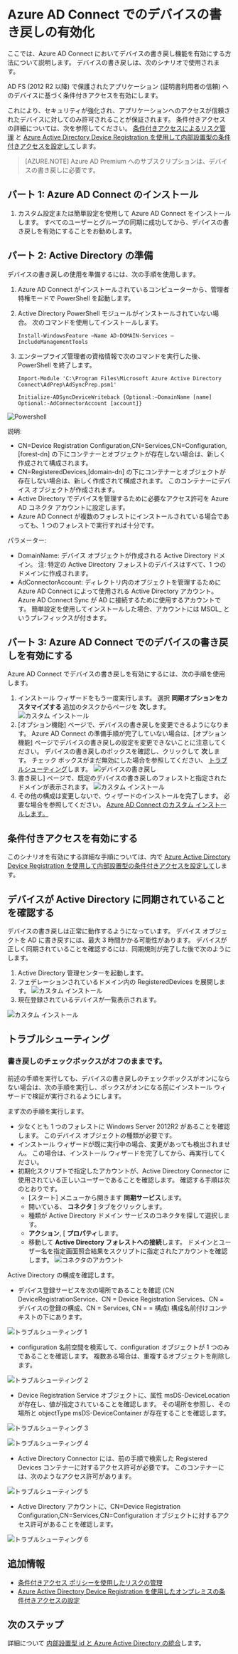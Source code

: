 <properties
    pageTitle="Azure AD Connect: デバイスの書き戻しの有効化 | Microsoft Azure"
    description="Azure AD Connect を使用するデバイスの書き戻しを有効にする方法について詳しく説明します"
    services="active-directory"
    documentationCenter=""
    authors="billmath"
    manager="StevenPo"
    editor="curtand"/>

<tags
    ms.service="active-directory"  
    ms.workload="identity"
    ms.tgt_pltfrm="na"
    ms.devlang="na"
    ms.topic="article"
    ms.date="11/12/2015"
    ms.author="billmath;andkjell"/>

# Azure AD Connect でのデバイスの書き戻しの有効化

ここでは、Azure AD Connect においてデバイスの書き戻し機能を有効にする方法について説明します。 デバイスの書き戻しは、次のシナリオで使用されます。

AD FS (2012 R2 以降) で保護されたアプリケーション (証明書利用者の信頼) へのデバイスに基づく条件付きアクセスを有効にします。

これにより、セキュリティが強化され、アプリケーションへのアクセスが信頼されたデバイスに対してのみ許可されることが保証されます。 条件付きアクセスの詳細については、次を参照してください。 [条件付きアクセスによるリスク管理](active-directory-conditional-access.md) と [Azure Active Directory Device Registration を使用して内部設置型の条件付きアクセスを設定して](https://msdn.microsoft.com/library/azure/dn788908.aspx)します。

>[AZURE.NOTE] Azure AD Premium へのサブスクリプションは、デバイスの書き戻しに必要です。


## パート 1: Azure AD Connect のインストール
1. カスタム設定または簡単設定を使用して Azure AD Connect をインストールします。 すべてのユーザーとグループの同期に成功してから、デバイスの書き戻しを有効にすることをお勧めします。

## パート 2: Active Directory の準備
デバイスの書き戻しの使用を準備するには、次の手順を使用します。

1.  Azure AD Connect がインストールされているコンピューターから、管理者特権モードで PowerShell を起動します。

2.  Active Directory PowerShell モジュールがインストールされていない場合。 次のコマンドを使用してインストールします。

    `Install-WindowsFeature –Name AD-DOMAIN-Services –IncludeManagementTools`

3.  エンタープライズ管理者の資格情報で次のコマンドを実行した後、PowerShell を終了します。

    `Import-Module 'C:\Program Files\Microsoft Azure Active Directory Connect\AdPrep\AdSyncPrep.psm1'`

    `Initialize-ADSyncDeviceWriteback {Optional:–DomainName [name] Optional:-AdConnectorAccount [account]}`


![Powershell](./media/active-directory-aadconnect-get-started-custom-device-writeback/powershell.png)

説明:

- CN=Device Registration Configuration,CN=Services,CN=Configuration,[forest-dn] の下にコンテナーとオブジェクトが存在しない場合は、新しく作成されて構成されます。
- CN=RegisteredDevices,[domain-dn] の下にコンテナーとオブジェクトが存在しない場合は、新しく作成されて構成されます。 このコンテナーにデバイス オブジェクトが作成されます。
- Active Directory でデバイスを管理するために必要なアクセス許可を Azure AD コネクタ アカウントに設定します。
- Azure AD Connect が複数のフォレストにインストールされている場合であっても、1 つのフォレストで実行すれば十分です。

パラメーター:

- DomainName: デバイス オブジェクトが作成される Active Directory ドメイン。 注: 特定の Active Directory フォレストのデバイスはすべて、1 つのドメインに作成されます。
- AdConnectorAccount: ディレクトリ内のオブジェクトを管理するために Azure AD Connect によって使用される Active Directory アカウント。 Azure AD Connect Sync が AD に接続するために使用するアカウントです。 簡単設定を使用してインストールした場合、アカウントには MSOL_ というプレフィックスが付きます。

## パート 3: Azure AD Connect でのデバイスの書き戻しを有効にする
Azure AD Connect でデバイスの書き戻しを有効にするには、次の手順を使用します。

1.  インストール ウィザードをもう一度実行します。 選択 **同期オプションをカスタマイズする** 追加のタスクからページを **次**します。
![カスタム インストール](./media/active-directory-aadconnect-get-started-custom-device-writeback/devicewriteback2.png)
2.  [オプション機能] ページで、デバイスの書き戻しを変更できるようになります。 Azure AD Connect の準備手順が完了していない場合は、[オプション機能] ページでデバイスの書き戻しの設定を変更できないことに注意してください。 デバイスの書き戻しのボックスを確認し、クリックして **次**します。 チェック ボックスがまだ無効にした場合を参照してください、 [トラブルシューティング](#the-writeback-checkbox-is-still-disabled)します。
![デバイスの書き戻し](./media/active-directory-aadconnect-get-started-custom-device-writeback/devicewriteback3.png)
3.  書き戻し] ページで、既定のデバイスの書き戻しのフォレストと指定されたドメインが表示されます。
![カスタム インストール](./media/active-directory-aadconnect-get-started-custom-device-writeback/devicewriteback4.png)
4.  その他の構成は変更しないで、ウィザードのインストールを完了します。 必要な場合を参照してください。 [Azure AD Connect のカスタム インストールします。](active-directory-aadconnect-get-started-custom.md)


## 条件付きアクセスを有効にする
このシナリオを有効にする詳細な手順については、内で [Azure Active Directory Device Registration を使用して内部設置型の条件付きアクセスを設定して](https://msdn.microsoft.com/library/azure/dn788908.aspx)します。

## デバイスが Active Directory に同期されていることを確認する
デバイスの書き戻しは正常に動作するようになっています。 デバイス オブジェクトを AD に書き戻すには、最大 3 時間かかる可能性があります。  デバイスが正しく同期されていることを確認するには、同期規則が完了した後で次のようにします。

1.  Active Directory 管理センターを起動します。
2.  フェデレーションされているドメイン内の RegisteredDevices を展開します。
![カスタム インストール](./media/active-directory-aadconnect-get-started-custom-device-writeback/devicewriteback5.png)
3.  現在登録されているデバイスが一覧表示されます。

![カスタム インストール](./media/active-directory-aadconnect-get-started-custom-device-writeback/devicewriteback6.png)

## トラブルシューティング

### 書き戻しのチェックボックスがオフのままです。
前述の手順を実行しても、デバイスの書き戻しのチェックボックスがオンにならない場合は、次の手順を実行し、ボックスがオンになる前にインストール ウィザードで検証が実行されるようにします。

まず次の手順を実行します。

- 少なくとも 1 つのフォレストに Windows Server 2012R2 があることを確認します。 このデバイス オブジェクトの種類が必要です。
- インストール ウィザードが既に実行中の場合、変更があっても検出されません。 この場合は、インストール ウィザードを完了してから、再実行してください。
- 初期化スクリプトで指定したアカウントが、Active Directory Connector に使用されている正しいユーザーであることを確認します。 確認する手順は次のとおりです。
    - [スタート] メニューから開きます **同期サービス**します。
    - 開いている、 **コネクタ** ] タブをクリックします。
    - 種類が Active Directory ドメイン サービスのコネクタを探して選択します。
    -  **アクション**, [ **プロパティ**します。
    - 移動して **Active Directory フォレストへの接続**します。 ドメインとユーザー名を指定画面照合結果をスクリプトに指定されたアカウントを確認します。
![コネクタのアカウント](./media/active-directory-aadconnect-get-started-custom-device-writeback/connectoraccount.png)

Active Directory の構成を確認します。
- デバイス登録サービスを次の場所であることを確認 (CN DeviceRegistrationService、CN = Device Registration Services、CN = デバイスの登録の構成、CN = Services, CN = = 構成) 構成名前付けコンテキストの下にあります。

![トラブルシューティング 1](./media/active-directory-aadconnect-get-started-custom-device-writeback/troubleshoot1.png)

- configuration 名前空間を検索して、configuration オブジェクトが 1 つのみであることを確認します。 複数ある場合は、重複するオブジェクトを削除します。

![トラブルシューティング 2](./media/active-directory-aadconnect-get-started-custom-device-writeback/troubleshoot2.png)

- Device Registration Service オブジェクトに、属性 msDS-DeviceLocation が存在し、値が指定されていることを確認します。 その場所を参照し、その場所と objectType msDS-DeviceContainer が存在することを確認します。

![トラブルシューティング 3](./media/active-directory-aadconnect-get-started-custom-device-writeback/troubleshoot3.png)

![トラブルシューティング 4](./media/active-directory-aadconnect-get-started-custom-device-writeback/troubleshoot4.png)

- Active Directory Connector には、前の手順で検索した Registered Devices コンテナーに対するアクセス許可が必要です。 このコンテナーには、次のようなアクセス許可があります。

![トラブルシューティング 5](./media/active-directory-aadconnect-get-started-custom-device-writeback/troubleshoot5.png)

- Active Directory アカウントに、CN=Device Registration Configuration,CN=Services,CN=Configuration オブジェクトに対するアクセス許可があることを確認します。

![トラブルシューティング 6](./media/active-directory-aadconnect-get-started-custom-device-writeback/troubleshoot6.png)

## 追加情報
- [条件付きアクセス ポリシーを使用したリスクの管理](active-directory-conditional-access.md)
- [Azure Active Directory Device Registration を使用したオンプレミスの条件付きアクセスの設定](https://msdn.microsoft.com/library/azure/dn788908.aspx)

## 次のステップ
詳細について [内部設置型 id と Azure Active Directory の統合](active-directory-aadconnect.md)します。

